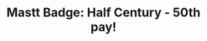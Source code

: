 ---
title: "Mastt Badge: Half Century - 50th pay!"
layout: default
image: /badges/assets/images/fiftieth_payment.png
url: https://istisiki.github.io/badges/fiftieth-payment
---